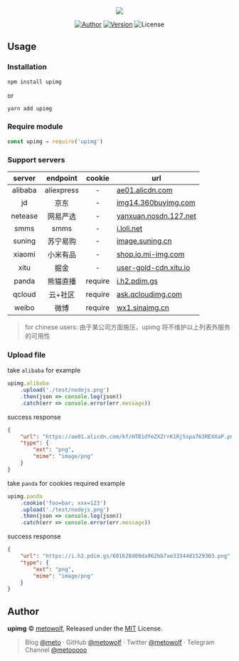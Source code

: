 <p align="center">
<a href="https://www.npmjs.com/package/upimg">
<img src="https://user-images.githubusercontent.com/2666735/48976182-3dbbc080-f0bd-11e8-85f8-25533486dce1.png">
</a>
</p>

<p align="center">
<a href="https://i-meto.com"><img alt="Author" src="https://img.shields.io/badge/Author-METO-blue.svg?style=flat-square"/></a>
<a href="https://www.npmjs.com/package/upimg"><img alt="Version" src="https://img.shields.io/npm/v/upimg.svg?style=flat-square"/></a>
<img alt="License" src="https://img.shields.io/npm/l/upimg.svg?style=flat-square"/>
</p>


## Usage

### Installation

```bash
npm install upimg
```
or
```bash
yarn add upimg
```

### Require module

```javascript
const upimg = require('upimg')
```

### Support servers

|server|endpoint|cookie|url|
|:---:|:---:|:---:|---|
|alibaba|aliexpress|-|[ae01.alicdn.com](https://ae01.alicdn.com/kf/HTB1dYeZXZrrK1RjSspa763REXXaP.png)|
|jd|京东|-|[img14.360buyimg.com](https://img14.360buyimg.com/img/jfs/t27652/56/2185046614/6538/3a9cae42/5bfa42ccN6f124f96.png)|
|netease|网易严选|-|[yanxuan.nosdn.127.net](https://yanxuan.nosdn.127.net/3093b774838d230839f4b9dbf93a5e24.png)|
|smms|smms|-|[i.loli.net](https://i.loli.net/2018/11/25/5bfa42f923fe8.png)|
|suning|苏宁易购|-|[image.suning.cn](https://image.suning.cn/uimg/ZR/share_order/154744665504078477.jpg)|
|xiaomi|小米有品|-|[shop.io.mi-img.com](https://shop.io.mi-img.com/app/shop/img?id=shop_601628d09da962bb7ae33344d1529303.png&w=512&h=512)|
|xitu|掘金|-|[user-gold-cdn.xitu.io](https://user-gold-cdn.xitu.io/2018/12/11/1679cff746d2dd30)|
|panda|熊猫直播|require|[i.h2.pdim.gs](https://i.h2.pdim.gs/601628d09da962bb7ae33344d1529303.png)|
|qcloud|云+社区|require|[ask.qcloudimg.com](https://ask.qcloudimg.com/draft/1134330/g2oaa9bdbx.png)|
|weibo|微博|require|[wx1.sinaimg.cn](https://wx1.sinaimg.cn/large/006FQA5Jgy1fxvodtp4w1j30e80e8dfq)|

 > for chinese users: 由于某公司方面施压，upimg 将不维护以上列表外服务的可用性

### Upload file

take `alibaba` for example

```javascript
upimg.alibaba
    .upload('./test/nodejs.png')
    .then(json => console.log(json))
    .catch(err => console.error(err.message))
```

success response
```json
{
    "url": "https://ae01.alicdn.com/kf/HTB1dYeZXZrrK1RjSspa763REXXaP.png",
    "type": {
        "ext": "png",
        "mime": "image/png"
    }
}
```

take `panda` for cookies required example

```javascript
upimg.panda
    .cookie('foo=bar; xxx=123')
    .upload('./test/nodejs.png')
    .then(json => console.log(json))
    .catch(err => console.error(err.message))
```

success response
```json
{
    "url": "https://i.h2.pdim.gs/601628d09da962bb7ae33344d1529303.png",
    "type": {
        "ext": "png",
        "mime": "image/png"
    }
}
```

## Author

**upimg** © [metowolf](https://github.com/metowolf), Released under the [MIT](./LICENSE) License.<br>

> Blog [@meto](https://i-meto.com) · GitHub [@metowolf](https://github.com/metowolf) · Twitter [@metowolf](https://twitter.com/metowolf) · Telegram Channel [@metooooo](https://t.me/metooooo)
